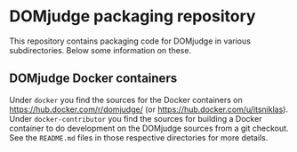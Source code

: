# DOMjudge packaging repository

This repository contains packaging code for DOMjudge in various
subdirectories. Below some information on these.

## DOMjudge Docker containers

Under `docker` you find the sources for the Docker containers on
https://hub.docker.com/r/domjudge/ (or https://hub.docker.com/u/itsniklas). Under `docker-contributor` you
find the sources for building a Docker container to do development
on the DOMjudge sources from a git checkout. See the `README.md` files
in those respective directories for more details.
